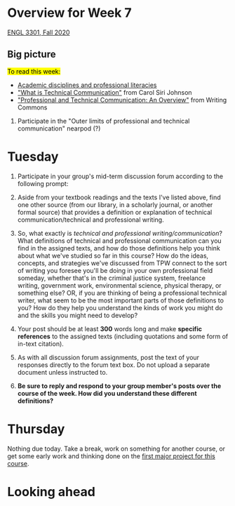 # Overview for Week 7

[ENGL 3301, Fall 2020](../calendar.html)

## Big picture

<mark>To read this week:</mark>
 - [Academic disciplines and professional literacies](https://openenglishatslcc.pressbooks.com/chapter/so-you-wanna-be-an-engineer-a-welder-a-teacher-academic-disciplines-and-professional-literacies/)
 - [&quot;What is Technical Communication&quot;](https://www.youtube.com/watch?v=Fi5eZ2XLJc4) from Carol Siri Johnson
 - [&quot;Professional and Technical Communication: An Overview&quot;](https://writingcommons.org/article/professional-and-technical-communication-an-overview/) from Writing Commons

1. Participate in the "Outer limits of professional and technical communication" nearpod (?)


# Tuesday

1. Participate in your group's mid-term discussion forum according to the following prompt:

  3. Aside from your textbook readings and the texts I've listed above, find one other source (from our library, in a scholarly journal, or another formal source) that provides a definition or explanation of technical communication/technical and professional writing.
  3. So, what exactly is _technical and professional writing/communication_? What definitions of technical and professional communication can you find in the assigned texts, and how do those definitions help you think about what we've studied so far in this course? How do the ideas, concepts, and strategies we've discussed from TPW connect to the sort of writing you foresee you'll be doing in your own professional field someday, whether that's in the criminal justice system, freelance writing, government work, environmental science, physical therapy, or something else? OR, if you are thinking of being a professional technical writer, what seem to be the most important parts of those definitions to you? How do they help you understand the kinds of work you might do and the skills you might need to develop?
  5. Your post should be at least  **300**  words long and make  **specific references**  to the assigned texts (including quotations and some form of in-text citation).
  6. As with all discussion forum assignments, post the text of your responses directly to the forum text box. Do not upload a separate document unless instructed to.
  7. **Be sure to reply and respond to your group member&#39;s posts over the course of the week. How did you understand these different definitions?**

#  Thursday

Nothing due today. Take a break, work on something for another course, or get some early work and thinking done on the [first major project for this course](./project-1).

#  Looking ahead

